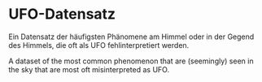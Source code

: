 # UFO-Datensatz

Ein Datensatz der häufigsten Phänomene am Himmel oder in der Gegend des Himmels, die oft als UFO fehlinterpretiert werden.

A dataset of the most common phenomenon that are (seemingly) seen in the sky that are most oft misinterpreted as UFO.
